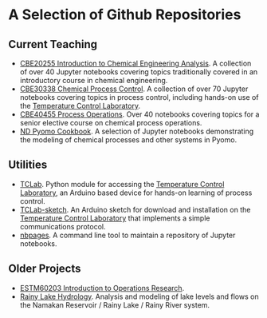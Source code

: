 # A Selection of Github Repositories

## Current Teaching

* [CBE20255 Introduction to Chemical Engineering Analysis](http://jckantor.github.io/CBE20255). A collection
of over 40 Jupyter notebooks covering topics traditionally covered in an introductory course in chemical engineering.
* [CBE30338 Chemical Process Control](http://jckantor.github.io/CBE30338).  A collection of over 70 Jupyter
notebooks covering topics in process control, including hands-on use of the
[Temperature Control Laboratory](http://apmonitor.com/pdc/index.php/Main/ArduinoTemperatureControl).
* [CBE40455 Process Operations](http://jckantor.github.io/CBE40455). Over 40 notebooks covering topics for
a senior elective course on chemical process operations.
* [ND Pyomo Cookbook](https://jckantor.github.io/ND-Pyomo-Cookbook/). A selection of Jupyter notebooks
demonstrating the modeling of chemical processes and other systems in Pyomo.

## Utilities

* [TCLab](https://github.com/jckantor/TCLab). Python module for accessing the
[Temperature Control Laboratory](http://apmonitor.com/pdc/index.php/Main/ArduinoTemperatureControl), an
 Arduino based device for hands-on learning of process control.
* [TCLab-sketch](https://github.com/jckantor/TCLab-sketch). An Arduino sketch for download and installation
on the [Temperature Control Laboratory](http://apmonitor.com/pdc/index.php/Main/ArduinoTemperatureControl)
that implements a simple communications protocol.
* [nbpages](https://github.com/jckantor/nbpages). A command line tool to maintain a repository of Jupyter 
notebooks.

## Older Projects

* [ESTM60203 Introduction to Operations Research](http://jckantor.github.io/ESTM60203).
* [Rainy Lake Hydrology](http://jckantor.github.io/Rainy-Lake-Hydrology/). Analysis and modeling of lake levels and flows on the Namakan Reservoir / Rainy Lake / Rainy River system.
